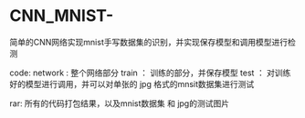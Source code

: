 # CNN_MNIST-
简单的CNN网络实现mnist手写数据集的识别，并实现保存模型和调用模型进行检测

code:
network : 整个网络部分
train ： 训练的部分，并保存模型
test ： 对训练好的模型进行调用，并可以对单张的 jpg 格式的mnsit数据集进行测试

rar: 所有的代码打包结果，以及mnist数据集 和 jpg的测试图片

